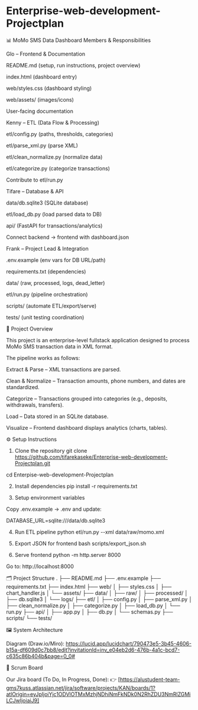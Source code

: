 # Enterprise-web-development-Projectplan

📊 MoMo SMS Data Dashboard
Members & Responsibilities

Glo – Frontend & Documentation

README.md (setup, run instructions, project overview)

index.html (dashboard entry)

web/styles.css (dashboard styling)

web/assets/ (images/icons)

User-facing documentation

Kenny – ETL (Data Flow & Processing)

etl/config.py (paths, thresholds, categories)

etl/parse_xml.py (parse XML)

etl/clean_normalize.py (normalize data)

etl/categorize.py (categorize transactions)

Contribute to etl/run.py

Tifare – Database & API

data/db.sqlite3 (SQLite database)

etl/load_db.py (load parsed data to DB)

api/ (FastAPI for transactions/analytics)

Connect backend → frontend with dashboard.json

Frank – Project Lead & Integration

.env.example (env vars for DB URL/path)

requirements.txt (dependencies)

data/ (raw, processed, logs, dead_letter)

etl/run.py (pipeline orchestration)

scripts/ (automate ETL/export/serve)

tests/ (unit testing coordination)

📌 Project Overview

This project is an enterprise-level fullstack application designed to process MoMo SMS transaction data in XML format.

The pipeline works as follows:

Extract & Parse – XML transactions are parsed.

Clean & Normalize – Transaction amounts, phone numbers, and dates are standardized.

Categorize – Transactions grouped into categories (e.g., deposits, withdrawals, transfers).

Load – Data stored in an SQLite database.

Visualize – Frontend dashboard displays analytics (charts, tables).

⚙️ Setup Instructions
1. Clone the repository
git clone https://github.com/tifarekaseke/Enterprise-web-development-Projectplan.git

cd Enterpise-web-development-Projectplan

2. Install dependencies
pip install -r requirements.txt

3. Setup environment variables

Copy .env.example → .env and update:

DATABASE_URL=sqlite:///data/db.sqlite3

4. Run ETL pipeline
python etl/run.py --xml data/raw/momo.xml

5. Export JSON for frontend
bash scripts/export_json.sh

6. Serve frontend
python -m http.server 8000


Go to: http://localhost:8000

🗂️ Project Structure
.
├── README.md
├── .env.example
├── requirements.txt
├── index.html
├── web/
│   ├── styles.css
│   ├── chart_handler.js
│   └── assets/
├── data/
│   ├── raw/
│   ├── processed/
│   ├── db.sqlite3
│   └── logs/
├── etl/
│   ├── config.py
│   ├── parse_xml.py
│   ├── clean_normalize.py
│   ├── categorize.py
│   ├── load_db.py
│   └── run.py
├── api/
│   ├── app.py
│   ├── db.py
│   └── schemas.py
├── scripts/
└── tests/

🖼️ System Architecture

Diagram (Draw.io/Miro):
https://lucid.app/lucidchart/790473e5-3b45-4606-b15a-df609d0c7bb8/edit?invitationId=inv_e04eb2d6-476b-4a1c-bcd7-c635c86b404b&page=0_0#

📅 Scrum Board

Our Jira board (To Do, In Progress, Done):
👉 [https://alustudent-team-gms7kuss.atlassian.net/jira/software/projects/KAN/boards/1?atlOrigin=eyJpIjoiYjc1ODVlOTMxMzhjNDhiNmFkNDk0N2RhZDU3NmRlZGMiLCJwIjoiaiJ9]


